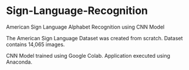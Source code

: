 # Sign-Language-Recognition
American Sign Language Alphabet Recognition using CNN Model

The American Sign Language Dataset was created from scratch. Dataset contains 14,065 images.

CNN Model trained using Google Colab.
Application executed using Anaconda.
